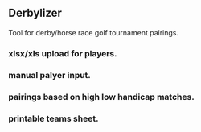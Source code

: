 ## Derbylizer

Tool for derby/horse race golf tournament pairings.

### xlsx/xls upload for players.

### manual palyer input.

### pairings based on high low handicap matches.

### printable teams sheet.
